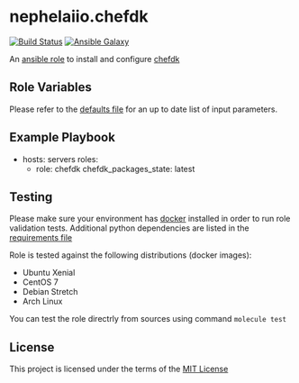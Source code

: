 # nephelaiio.chefdk

[![Build Status](https://travis-ci.org/nephelaiio/ansible-role-chefdk.svg?branch=master)](https://travis-ci.org/nephelaiio/ansible-role-chefdk)
[![Ansible Galaxy](http://img.shields.io/badge/ansible--galaxy-systemd--service-blue.svg)](https://galaxy.ansible.com/nephelaiio/chefdk/)

An [ansible role](https://galaxy.ansible.com/nephelaiio/chefdk) to install and configure [chefdk](https://downloads.chef.io/chefdk)

## Role Variables

Please refer to the [defaults file](/defaults/main.yml) for an up to date list of input parameters.

## Example Playbook

- hosts: servers
  roles:
     - role: chefdk
       chefdk_packages_state: latest


## Testing

Please make sure your environment has [docker](https://www.docker.com) installed in order to run role validation tests. Additional python dependencies are listed in the [requirements file](/requirements.txt)

Role is tested against the following distributions (docker images):
  * Ubuntu Xenial
  * CentOS 7
  * Debian Stretch
  * Arch Linux

You can test the role directrly from sources using command ` molecule test `

## License

This project is licensed under the terms of the [MIT License](/LICENSE)
